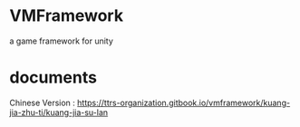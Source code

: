 # VMFramework
 a game framework for unity

# documents
 Chinese Version : https://ttrs-organization.gitbook.io/vmframework/kuang-jia-zhu-ti/kuang-jia-su-lan